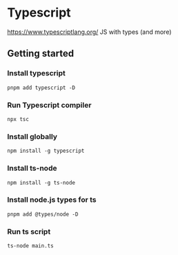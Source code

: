 # Typescript
https://www.typescriptlang.org/
JS with types (and more)


## Getting started
### Install typescript
```
pnpm add typescript -D
```

### Run Typescript compiler
```
npx tsc
```

### Install globally
```
npm install -g typescript
```

### Install ts-node
```
npm install -g ts-node
```

### Install node.js types for ts
```
pnpm add @types/node -D
```

### Run ts script
```
ts-node main.ts
```